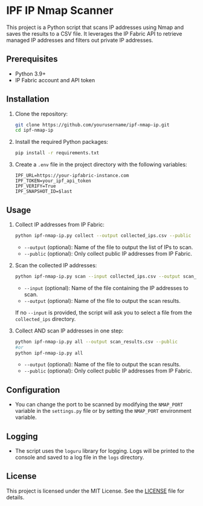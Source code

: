 # IPF IP Nmap Scanner

This project is a Python script that scans IP addresses using Nmap and saves the results to a CSV file. It leverages the IP Fabric API to retrieve managed IP addresses and filters out private IP addresses.

## Prerequisites

- Python 3.9+
- IP Fabric account and API token

## Installation

1. Clone the repository:

    ```sh
    git clone https://github.com/yourusername/ipf-nmap-ip.git
    cd ipf-nmap-ip
    ```

2. Install the required Python packages:

    ```sh
    pip install -r requirements.txt
    ```

3. Create a `.env` file in the project directory with the following variables:

    ```env
    IPF_URL=https://your-ipfabric-instance.com
    IPF_TOKEN=your_ipf_api_token
    IPF_VERIFY=True
    IPF_SNAPSHOT_ID=$last
    ```

## Usage

1. Collect IP addresses from IP Fabric:

    ```sh
    python ipf-nmap-ip.py collect --output collected_ips.csv --public
    ```

    - `--output` (optional): Name of the file to output the list of IPs to scan.
    - `--public` (optional): Only collect public IP addresses from IP Fabric.

2. Scan the collected IP addresses:

    ```sh
    python ipf-nmap-ip.py scan --input collected_ips.csv --output scan_results.csv
    ```

    - `--input` (optional): Name of the file containing the IP addresses to scan.
    - `--output` (optional): Name of the file to output the scan results.

    If no `--input` is provided, the script will ask you to select a file from the `collected_ips` directory.

3. Collect AND scan IP addresses in one step:

    ```sh
    python ipf-nmap-ip.py all --output scan_results.csv --public
    #or
    python ipf-nmap-ip.py all
    ```

    - `--output` (optional): Name of the file to output the scan results.
    - `--public` (optional): Only collect public IP addresses from IP Fabric.

## Configuration

- You can change the port to be scanned by modifying the `NMAP_PORT` variable in the `settings.py` file or by setting the `NMAP_PORT` environment variable.

## Logging

- The script uses the `loguru` library for logging. Logs will be printed to the console and saved to a log file in the `logs` directory.

## License

This project is licensed under the MIT License. See the [LICENSE](LICENSE) file for details.
